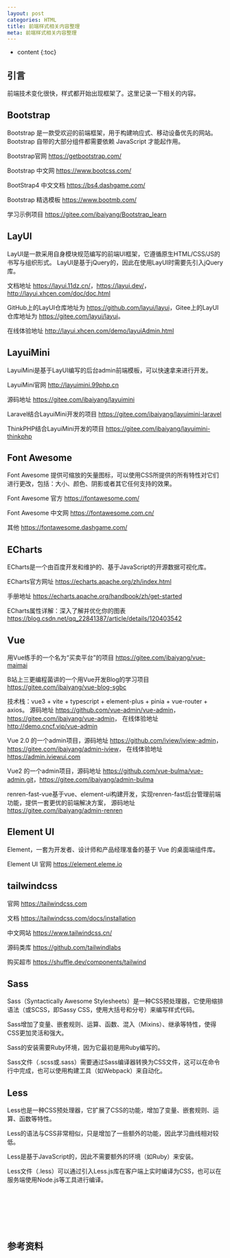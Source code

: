 ```yaml
---
layout: post
categories: HTML
title: 前端样式相关内容整理
meta: 前端样式相关内容整理
---
```

* content
{:toc}

## 引言

前端技术变化很快，样式都开始出现框架了。这里记录一下相关的内容。

## Bootstrap

Bootstrap 是一款受欢迎的前端框架，用于构建响应式、移动设备优先的网站。Bootstrap 自带的大部分组件都需要依赖 JavaScript 才能起作用。

Bootstrap官网 <https://getbootstrap.com/>

Bootstrap 中文网 <https://www.bootcss.com/>

BootStrap4 中文文档 <https://bs4.dashgame.com/>

Bootstrap 精选模板 <https://www.bootmb.com/>

学习示例项目 <https://gitee.com/ibaiyang/Bootstrap_learn>

## LayUI

LayUI是一款采用自身模块规范编写的前端UI框架，它遵循原生HTML/CSS/JS的书写与组织形式。
LayUI是基于jQuery的，因此在使用LayUI时需要先引入jQuery库。

文档地址 <https://layui.11dz.cn/>，<https://layui.dev/>，<http://layui.xhcen.com/doc/doc.html>

GitHub上的LayUI仓库地址为 <https://github.com/layui/layui>，Gitee上的LayUI仓库地址为 <https://gitee.com/layui/layui>。

在线体验地址 <http://layui.xhcen.com/demo/layuiAdmin.html>

## LayuiMini

LayuiMini是基于LayUI编写的后台admin前端模板，可以快速拿来进行开发。

LayuiMini官网 <http://layuimini.99php.cn>

源码地址 <https://gitee.com/ibaiyang/layuimini>

Laravel结合LayuiMini开发的项目 <https://gitee.com/ibaiyang/layuimini-laravel>

ThinkPHP结合LayuiMini开发的项目 <https://gitee.com/ibaiyang/layuimini-thinkphp>

## Font Awesome

Font Awesome 提供可缩放的矢量图标，可以使用CSS所提供的所有特性对它们进行更改，包括：大小、颜色、阴影或者其它任何支持的效果。

Font Awesome 官方 <https://fontawesome.com/>

Font Awesome 中文网 <https://fontawesome.com.cn/>

其他 <https://fontawesome.dashgame.com/>

## ECharts

ECharts是一个由百度开发和维护的、基于JavaScript的开源数据可视化库。

ECharts官方网址 <https://echarts.apache.org/zh/index.html> 

手册地址 <https://echarts.apache.org/handbook/zh/get-started>

ECharts属性详解：深入了解并优化你的图表 <https://blog.csdn.net/qq_22841387/article/details/120403542>

## Vue

用Vue练手的一个名为“买卖平台”的项目 <https://gitee.com/ibaiyang/vue-maimai>

B站上三更编程菌讲的一个用Vue开发Blog的学习项目 <https://gitee.com/ibaiyang/vue-blog-sgbc>

技术栈：vue3 + vite + typescript + element-plus + pinia + vue-router + axios。 
源码地址 <https://github.com/vue-admin/vue-admin>，<https://gitee.com/ibaiyang/vue-admin>，
在线体验地址 <http://demo.cncf.vip/vue-admin>


Vue 2.0 的一个admin项目，源码地址 <https://github.com/iview/iview-admin>，<https://gitee.com/ibaiyang/admin-iview>，
在线体验地址 <https://admin.iviewui.com>

Vue2 的一个admin项目，源码地址 <https://github.com/vue-bulma/vue-admin.git>，<https://gitee.com/ibaiyang/admin-bulma>

renren-fast-vue基于vue、element-ui构建开发，实现renren-fast后台管理前端功能，提供一套更优的前端解决方案，
源码地址 <https://gitee.com/ibaiyang/admin-renren>

## Element UI

Element，一套为开发者、设计师和产品经理准备的基于 Vue 的桌面端组件库。

Element UI 官网 <https://element.eleme.io>


## tailwindcss

官网 <https://tailwindcss.com>

文档 <https://tailwindcss.com/docs/installation>

中文网站 <https://www.tailwindcss.cn/>

源码类库 <https://github.com/tailwindlabs>

购买超市 <https://shuffle.dev/components/tailwind>


## Sass

Sass（Syntactically Awesome Stylesheets）是一种CSS预处理器，它使用缩排语法（或SCSS，即Sassy CSS，使用大括号和分号）来编写样式代码。

Sass增加了变量、嵌套规则、运算、函数、混入（Mixins）、继承等特性，使得CSS更加灵活和强大。

Sass的安装需要Ruby环境，因为它最初是用Ruby编写的。

Sass文件（.scss或.sass）需要通过Sass编译器转换为CSS文件，这可以在命令行中完成，也可以使用构建工具（如Webpack）来自动化。

## Less

Less也是一种CSS预处理器，它扩展了CSS的功能，增加了变量、嵌套规则、运算、函数等特性。

Less的语法与CSS非常相似，只是增加了一些额外的功能，因此学习曲线相对较低。

Less是基于JavaScript的，因此不需要额外的环境（如Ruby）来安装。

Less文件（.less）可以通过引入Less.js库在客户端上实时编译为CSS，也可以在服务端使用Node.js等工具进行编译。










<br/><br/><br/><br/><br/>
## 参考资料 




